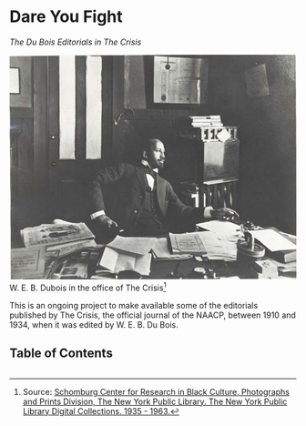 # Dare You Fight
*The Du Bois Editorials in The Crisis*

![](Images/nypl.digitalcollections.510d47dc-8fb3-a3d9-e040-e00a18064a99.001.w.jpg)
W. E. B. Dubois in the office of The Crisis[^deskcredit]

[^deskcredit]:  Source: [Schomburg Center for Research in Black Culture, Photographs and Prints Division, The New York Public Library.  The New York Public Library Digital Collections. 1935 - 1963.](https://digitalcollections.nypl.org/items/510d47dc-8fb3-a3d9-e040-e00a18064a99)


This is an ongoing project to make available some of the editorials published by The Crisis, the official journal of the NAACP, between 1910 and 1934, when it was edited by W. E. B. Du Bois.

## Table of Contents
```{tableofcontents}
```
